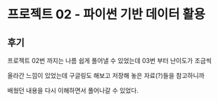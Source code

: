 # 프로젝트 02 - 파이썬 기반 데이터 활용

## 후기

프로젝트 02번 까지는 나름 쉽게 풀어낼 수 있었는데 03번 부터 난이도가 조금씩

올라간 느낌이 있었는데 구글링도 해보고 저장해 놓은 자료(?)들을 참고하니까

배웠던 내용을 다시 이해하면서 풀어나갈 수 있었다.
